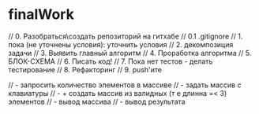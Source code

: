 # finalWork
// 0. Разобраться\создать репозиторий на гитхабе
// 0.1 .gitignore
// 1. пока (не уточнены условия): уточнить условия
// 2. декомпозиция задачи
// 3. Выявить главный алгоритм
// 4. Проработка алгоритма
// 5. БЛОК-СХЕМА
// 6. Писать код!
// 7. Пока нет тестов - делать тестирование
// 8. Рефакторинг 
// 9. push'ите


// - запросить количество элементов в массиве
// - задать массив с клавиатуры 
// -  + создать массив из валидных (т е длинна =< 3) элементов
// - вывод массива
// - вывод результата
